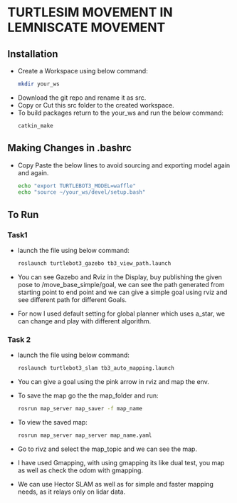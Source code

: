 # TURTLESIM MOVEMENT IN LEMNISCATE MOVEMENT

## Installation
- Create a Workspace using below command:
    ```bash
    mkdir your_ws
    ```
- Download the git repo and rename it as src.
- Copy or Cut this src folder to the created workspace.
- To build packages return to the your_ws and run the below command:
    ```bash
    catkin_make
    ```

## Making Changes in .bashrc

- Copy Paste the below lines to avoid sourcing and exporting model again and again.
    ```bash
    echo "export TURTLEBOT3_MODEL=waffle"
    echo "source ~/your_ws/devel/setup.bash"
    ```


## To Run
### Task1

- launch the file using below command:
    ```bash
    roslaunch turtlebot3_gazebo tb3_view_path.launch
    ```
- You can see Gazebo and Rviz in the Display, buy publishing the given pose to /move_base_simple/goal, we can see the path generated from starting point to end point and we can give a simple goal using rviz and see different path for different Goals.

- For now I used default setting for global planner which uses a_star, we can change and play with different algorithm.

### Task 2

- launch the file using below command:
    ```bash
    roslaunch turtlebot3_slam tb3_auto_mapping.launch
    ```
- You can give a goal using the pink arrow in rviz and map the env.

- To save the map go the the map_folder and run:
    ```bash
    rosrun map_server map_saver -f map_name
    ```
- To view the saved map:
    ```bash
    rosrun map_server map_server map_name.yaml
    ```
- Go to rivz and select the map_topic and we can see the map.

- I have used Gmapping, with using gmapping its like dual test, you map as well as check the odom with gmapping.
- We can use Hector SLAM as well as for simple and faster mapping needs, as it relays only on lidar data.
